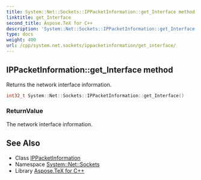 ```yaml
---
title: System::Net::Sockets::IPPacketInformation::get_Interface method
linktitle: get_Interface
second_title: Aspose.TeX for C++
description: 'System::Net::Sockets::IPPacketInformation::get_Interface method. Returns the network interface information in C++.'
type: docs
weight: 400
url: /cpp/system.net.sockets/ippacketinformation/get_interface/
---
```

## IPPacketInformation::get_Interface method


Returns the network interface information.

```cpp
int32_t System::Net::Sockets::IPPacketInformation::get_Interface()
```


### ReturnValue

The network interface information.

## See Also

* Class [IPPacketInformation](../)
* Namespace [System::Net::Sockets](../../)
* Library [Aspose.TeX for C++](../../../)
